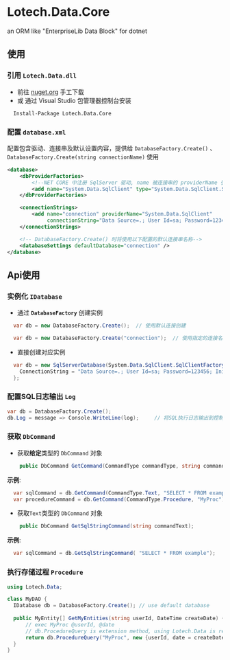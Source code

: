 # Lotech.Data.Core
an ORM like "EnterpriseLib Data Block" for dotnet

## 使用
###    引用 `Lotech.Data.dll`
 * 前往 [nuget.org](https://www.nuget.org/packages/Lotech.Data.Core) 手工下载
 * 或 通过 Visual Studio 包管理器控制台安装
``` 
  Install-Package Lotech.Data.Core
```
###    配置 **```database.xml```**
  配置包含驱动、连接串及默认设置内容，提供给 ```DatabaseFactory.Create()``` 、```DatabaseFactory.Create(string connectionName)``` 使用
```xml
<database>
    <dbProviderFactories>
        <!--NET CORE 中注册 SqlServer 驱动, name 被连接串的 providerName 引用-->
        <add name="System.Data.SqlClient" type="System.Data.SqlClient.SqlClientFactory, System.Data.SqlClient"/>        
    </dbProviderFactories>

    <connectionStrings>
        <add name="connection" providerName="System.Data.SqlClient"
             connectionString="Data Source=.; User Id=sa; Password=123456; Initial Catalog = example" />
    </connectionStrings>

    <!-- DatabaseFactory.Create() 时将使用以下配置的默认连接串名称-->
    <databaseSettings defaultDatabase="connection" />
</database>
```

## Api使用
###  实例化 ```IDatabase```

* 通过 __```DatabaseFactory```__ 创建实例

```csharp
  var db = new DatabaseFactory.Create();  // 使用默认连接创建
```
```csharp
  var db = new DatabaseFactory.Create("connection");  // 使用指定的连接名创建
```
* 直接创建对应实例
```csharp
  var db = new SqlServerDatabase(System.Data.SqlClient.SqlClientFactory.Instance) {
    ConnectionString = "Data Source=.; User Id=sa; Password=123456; Initial Catalog = example; 
  };
```

### 配置SQL日志输出 `Log`
```csharp
var db = DatabaseFactory.Create();
db.Log = message => Console.WriteLine(log);     // 将SQL执行日志输出到控制台
```

###  获取 `DbCommand`
  * 获取**给定**类型的 `DbCommand` 对象
```csharp
    public DbCommand GetCommand(CommandType commandType, string commandText);
```
  **示例**:
```csharp
  var sqlCommand = db.GetCommand(CommandType.Text, "SELECT * FROM example");
  var procedureCommand = db.GetCommand(CommandType.Procedure, "MyProc");
```
  * 获取``Text``类型的 `DbCommand` 对象
```csharp
    public DbCommand GetSqlStringCommand(string commandText);
```
  **示例**:
```csharp
  var sqlCommand = db.GetSqlStringCommand( "SELECT * FROM example");
```
### 执行存储过程 `Procedure`
```csharp
using Lotech.Data;

class MyDAO {
  IDatabase db = DatabaseFactory.Create(); // use default database
  
  public MyEntity[] GetMyEntities(string userId, DateTime createDate) {
      // exec MyProc @userId, @date
      // db.ProcedureQuery is extension method, using Lotech.Data is required.
      return db.ProcedureQuery("MyProc", new {userId, date = createDate}).ExecuteEntities<MyEntity>();
  }
}
```